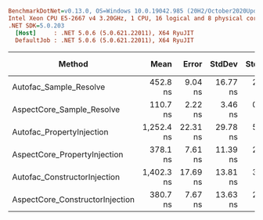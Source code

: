 ``` ini

BenchmarkDotNet=v0.13.0, OS=Windows 10.0.19042.985 (20H2/October2020Update)
Intel Xeon CPU E5-2667 v4 3.20GHz, 1 CPU, 16 logical and 8 physical cores
.NET SDK=5.0.203
  [Host]     : .NET 5.0.6 (5.0.621.22011), X64 RyuJIT
  DefaultJob : .NET 5.0.6 (5.0.621.22011), X64 RyuJIT


```
|                          Method |       Mean |    Error |   StdDev |  StdErr |        Min |         Q1 |     Median |         Q3 |        Max |        Op/s |  Gen 0 | Gen 1 | Gen 2 | Allocated |
|-------------------------------- |-----------:|---------:|---------:|--------:|-----------:|-----------:|-----------:|-----------:|-----------:|------------:|-------:|------:|------:|----------:|
|          Autofac_Sample_Resolve |   452.8 ns |  9.04 ns | 16.77 ns | 2.56 ns |   433.9 ns |   438.0 ns |   447.7 ns |   465.6 ns |   490.1 ns | 2,208,512.1 | 0.0706 |     - |     - |     928 B |
|       AspectCore_Sample_Resolve |   110.7 ns |  2.22 ns |  3.46 ns | 0.61 ns |   106.7 ns |   107.7 ns |   110.0 ns |   112.8 ns |   119.5 ns | 9,029,667.1 | 0.0134 |     - |     - |     176 B |
|       Autofac_PropertyInjection | 1,252.4 ns | 22.31 ns | 29.78 ns | 5.96 ns | 1,223.2 ns | 1,230.1 ns | 1,240.8 ns | 1,266.9 ns | 1,315.7 ns |   798,483.9 | 0.1335 |     - |     - |   1,768 B |
|    AspectCore_PropertyInjection |   378.1 ns |  7.61 ns | 11.39 ns | 2.08 ns |   359.9 ns |   367.4 ns |   377.6 ns |   386.3 ns |   400.9 ns | 2,644,747.8 | 0.0391 |     - |     - |     512 B |
|    Autofac_ConstructorInjection | 1,402.3 ns | 17.69 ns | 13.81 ns | 3.99 ns | 1,386.5 ns | 1,393.3 ns | 1,397.0 ns | 1,406.8 ns | 1,433.6 ns |   713,123.1 | 0.1545 |     - |     - |   2,032 B |
| AspectCore_ConstructorInjection |   380.7 ns |  7.67 ns | 13.63 ns | 2.16 ns |   361.1 ns |   371.4 ns |   375.3 ns |   391.4 ns |   412.1 ns | 2,626,562.3 | 0.0439 |     - |     - |     576 B |
